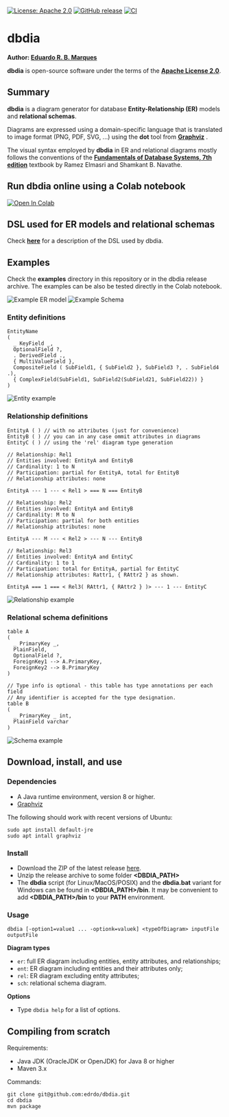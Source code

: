 
[![License: Apache 2.0](https://img.shields.io/github/license/edrdo/dbdia)](https://github.com/edrdo/dbdia/blob/master/LICENSE.txt)
[![GitHub release](https://img.shields.io/github/v/release/edrdo/dbdia)](https://github.com/edrdo/dbdia/releases)
[![CI](https://github.com/edrdo/dbdia/actions/workflows/ci.yml/badge.svg)](https://github.com/edrdo/dbdia/actions/workflows/ci.yml)

# dbdia

__Author: [Eduardo R. B. Marques](https://github.com/edrdo)__

__dbdia__ is open-source software under the terms of the __[Apache License 2.0](https://github.com/edrdo/dbdia/blob/master/LICENSE.txt)__.

## Summary

__dbdia__ is a diagram generator for database __Entity-Relationship (ER)__ models
and __relational schemas__. 

Diagrams are expressed using a domain-specific language
that is translated to image format (PNG, PDF, SVG, ...) using the __dot__ tool from __[Graphviz](https://graphviz.org)__ . 

The visual syntax employed by __dbdia__ in ER and relational diagrams  mostly follows the conventions of the __[Fundamentals of Database Systems, 7th edition](https://www.pearson.com/us/higher-education/program/Elmasri-Fundamentals-of-Database-Systems-7th-Edition/PGM189052.html)__  textbook by Ramez Elmasri and Shamkant B. Navathe.

## Run dbdia online using a Colab notebook

[![Open In Colab](https://colab.research.google.com/assets/colab-badge.svg)](https://colab.research.google.com/github/edrdo/dbdia/blob/master/src/main/colab/dbdia.ipynb)

## DSL used for ER models and relational schemas

Check [__here__](/DSL.md) for a description of the DSL used by dbdia.

## Examples

Check the __examples__ directory in this repository or in the dbdia release archive.
The examples can be also be tested directly in the Colab notebook. 

![Example ER model](/examples/SocialNetwork2_er.svg)
![Example Schema](/examples/SocialNetwork2_sch.svg)

### Entity definitions

```
EntityName 
(
  _ KeyField _,
  OptionalField ?,
  . DerivedField ., 
  { MultiValueField },
  CompositeField ( SubField1, { SubField2 }, SubField3 ?, . SubField4 .),
  { ComplexField(SubField1, SubField2(SubField21, SubField22)) } 
)
```
![Entity example](/examples/Entity.svg)

### Relationship definitions

```
EntityA ( ) // with no attributes (just for convenience)
EntityB ( ) // you can in any case ommit attributes in diagrams
EntityC ( ) // using the 'rel' diagram type generation

// Relationship: Rel1 
// Entities involved: EntityA and EntityB
// Cardinality: 1 to N
// Participation: partial for EntityA, total for EntityB
// Relationship attributes: none

EntityA --- 1 --- < Rel1 > === N === EntityB

// Relationship: Rel2
// Entities involved: EntityA and EntityB
// Cardinality: M to N
// Participation: partial for both entities
// Relationship attributes: none

EntityA --- M --- < Rel2 > --- N --- EntityB

// Relationship: Rel3
// Entities involved: EntityA and EntityC
// Cardinality: 1 to 1
// Participation: total for EntityA, partial for EntityC
// Relationship attributes: Rattr1, { RAttr2 } as shown.

EntityA === 1 === < Rel3( RAttr1, { RAttr2 } )> --- 1 --- EntityC
```
![Relationship example](/examples/Relationships.svg)

### Relational schema definitions

```
table A
(
  _ PrimaryKey _,
  PlainField, 
  OptionalField ?, 
  ForeignKey1 --> A.PrimaryKey,
  ForeignKey2 --> B.PrimaryKey
)

// Type info is optional - this table has type annotations per each field
// Any identifier is accepted for the type designation.
table B
(
  _ PrimaryKey _ int, 
  PlainField varchar
) 
```
![Schema example](/examples/Schema.svg)


## Download, install, and use

### Dependencies

- A Java runtime environment, version 8 or higher.
- [Graphviz](https://graphviz.org)

The following should work with recent versions of Ubuntu:

```
sudo apt install default-jre
sudo apt intall graphviz
```

### Install

- Download the ZIP of the latest release [here](https://github.com/edrdo/dbdia/releases).
- Unzip the release archive to some folder __<DBDIA_PATH>__
- The __dbdia__ script (for Linux/MacOS/POSIX) and the __dbdia.bat__
variant for Windows can be found in __<DBDIA_PATH>/bin__. 
It may be convenient to add __<DBDIA_PATH>/bin__ to your __PATH__ environment.

### Usage

```
dbdia [-option1=value1 ... -optionk=valuek] <typeOfDiagram> inputFile outputFile
```

__Diagram types__

- `er`: full ER diagram including entities, entity attributes, and relationships;
- `ent`: ER diagram including entities and their attributes only;
- `rel`: ER diagram excluding entity attributes;
- `sch`: relational schema diagram.

__Options__

- Type `dbdia help` for a list of options.

## Compiling from scratch

Requirements:

- Java JDK (OracleJDK or OpenJDK) for Java 8 or higher
- Maven 3.x 

Commands:

```
git clone git@github.com:edrdo/dbdia.git
cd dbdia
mvn package 
```
